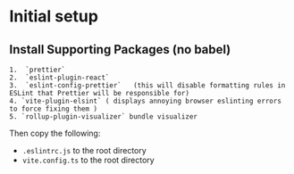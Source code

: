 # Initial setup

## Install Supporting Packages (no babel)

    1.  `prettier`
    2.  `eslint-plugin-react`
    3.  `eslint-config-prettier`   (this will disable formatting rules in ESLint that Prettier will be responsible for)
    4. `vite-plugin-elsint` ( displays annoying browser eslinting errors to force fixing them )
    5. `rollup-plugin-visualizer` bundle visualizer

Then copy the following:

- `.eslintrc.js` to the root directory
- `vite.config.ts` to the root directory
